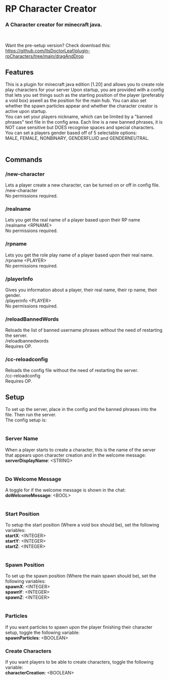 # RP Character Creator 
### A Character creator for minecraft java.
<br>

Want the pre-setup version? Check download this:<br>
https://github.com/ItsDoctorLeaf/plugin-rpCharacters/tree/main/dragAndDrop

## Features
This is a plugin for minecraft java edition [1.20] and allows you to create role play characters for your server
Upon startup, you are provided with a config that lets you set things such as the starting position of the player (preferably a void box) aswell as the position for the main hub. You can also set whether the spawn particles appear and whether the character creator is active upon startup.<br>
You can set your players nickname, which can be limited by a "banned phrases" text file in the config area. Each line is a new banned phrases, it is NOT case sensitive but DOES recognise spaces and special characters.<br>
You can set a players gender based off of 5 selectable options:<br> MALE, FEMALE, NONBINARY, GENDERFLUID and GENDERNEUTRAL.
<br><br>
## Commands
### /new-character
Lets a player create a new character, can be turned on or off in config file.<br>
/new-character<br>
No permissions required.<br>

### /realname
Lets you get the real name of a player based upon their RP name<br>
/realname \<RPNAME\><br>
No permissions required.<br>

### /rpname
Lets you get the role play name of a player based upon their real name.<br>
/rpname \<PLAYER\><br>
No permissions required.<br>

### /playerInfo
Gives you information about a player, their real name, their rp name, their gender.<br>
/playerinfo \<PLAYER\><br>
No permissions required.<br>

### /reloadBannedWords
Reloads the list of banned username phrases without the need of restarting the server.<br>
/reloadbannedwords<br>
Requires OP.<br>

### /cc-reloadconfig
Reloads the config file without the need of restarting the server.<br>
/cc-reloadconfig<br>
Requires OP.<br>

## Setup
To set up the server, place in the config and the banned phrases into the file. Then run the server.<br>
The config setup is:<br><br>

### Server Name
When a player starts to create a character, this is the name of the server that appears upon character creation and in the welcome message:<br>
<b>serverDisplayName</b>: \<STRING\><br>
<br>
### Do Welcome Message
A toggle for if the welcome message is shown in the chat:<br>
<b>doWelcomeMessage</b>: \<BOOL\><br>
<br>
### Start Position
To setup the start position (Where a void box should be), set the following variables:<br>
<b>startX</b>: \<INTEGER\><br>
<b>startY</b>: \<INTEGER\><br>
<b>startZ</b>: \<INTEGER\><br>
<br>
### Spawn Position
To set up the spawn position (Where the main spawn should be), set the following variables:<br>
<b>spawnX</b>: \<INTEGER\><br>
<b>spawnY</b>: \<INTEGER\><br>
<b>spawnZ</b>: \<INTEGER\><br>
<br>
### Particles
If you want particles to spawn upon the player finishing their character setup, toggle the following variable:<br>
<b>spawnParticles</b>: \<BOOLEAN\>
<br>
### Create Characters
If you want players to be able to create characters, toggle the following variable:<br>
<b>characterCreation</b>: \<BOOLEAN\>
